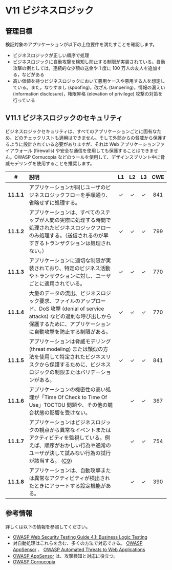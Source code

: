 # V11 ビジネスロジック

## 管理目標

検証対象のアプリケーションが以下の上位要件を満たすことを確認します。

* ビジネスロジックが正しい順序で処理
* ビジネスロジックに自動攻撃を検知し防止する制限が実装されている。自動攻撃の例としては，連続的な少額の送金や 1 度に 100 万人の友人を追加する，などがある
* 高い価値を持つビジネスロジックにおいて悪用ケースや悪用する人を想定している。また，なりすまし (spoofing)，改ざん (tampering)，情報の漏えい (information disclosure)，権限昇格 (elevation of privilege) 攻撃の対策を行っている

## V11.1 ビジネスロジックのセキュリティ

ビジネスロジックセキュリティは、すべてのアプリケーションごとに固有なため、どのチェックリストも適用はできません。そして外部からの脅威から保護するように設計されている必要がありますが、それは Web アプリケーションファイアウォール (firewalls) や安全な通信を使用しても保護することはできません。OWASP Cornucopia などのツールを使用して、デザインスプリント中に脅威モデリングを使用することを推奨します。

| # | 説明 | L1 | L2 | L3 | CWE |
| :---: | :--- | :---: | :---:| :---: | :---: |
| **11.1.1** | アプリケーションが同じユーザのビジネスロジックフローを手順通り、省略せずに処理する。 | ✓ | ✓ | ✓ | 841 |
| **11.1.2** | アプリケーションは、すべてのステップが人間の実際に処理する時間で処理されたビジネスロジックフローのみ処理する。（送信されるのが早すぎるトランザクションは処理されない。） | ✓ | ✓ | ✓ | 799 |
| **11.1.3** | アプリケーションに適切な制限が実装されており、特定のビジネス活動やトランザクションに対し、ユーザごとに適用されている。 | ✓ | ✓ | ✓ | 770 |
| **11.1.4** | 大量のデータの流出、ビジネスロジック要求、ファイルのアップロード、DoS 攻撃 (denial of service attacks) などの過剰な呼び出しから保護するために、アプリケーションに自動攻撃を防止する制限がある。 | ✓ | ✓ | ✓ | 770 |
| **11.1.5** | アプリケーションは脅威モデリング (threat modeling) または類似の方法を使用して特定されたビジネスリスクから保護するために、ビジネスロジックの制限またはバリデーションがある。 | ✓ | ✓ | ✓ | 841 |
| **11.1.6** | アプリケーションの機密性の高い処理が「Time Of Check to Time Of Use」TOCTOU 問題や、その他の競合状態の影響を受けない。 | | ✓ | ✓ | 367 |
| **11.1.7** | アプリケーションはビジネスロジックの観点から異常なイベントまたはアクティビティを監視している。例えば、順序がおかしい行為や通常のユーザが決して試みない行為の試行が該当する。 ([C9](https://owasp.org/www-project-proactive-controls/#div-numbering)) | | ✓ | ✓ | 754 |
| **11.1.8** | アプリケーションは、自動攻撃または異常なアクティビティが検出されたときにアラートする設定機能がある。 | | ✓ | ✓ | 390 |

## 参考情報

詳しくは以下の情報を参照してください。

* [OWASP Web Security Testing Guide 4.1: Business Logic Testing](https://owasp.org/www-project-web-security-testing-guide/v41/4-Web_Application_Security_Testing/10-Business_Logic_Testing/README.html)
* 対自動処理はこれらを含む、多くの方法で対応できる。 [OWASP AppSensor](https://github.com/jtmelton/appsensor) 、 [OWASP Automated Threats to Web Applications](https://owasp.org/www-project-automated-threats-to-web-applications/)
* [OWASP AppSensor](https://github.com/jtmelton/appsensor) は、攻撃検知と対応に役立つ。
* [OWASP Cornucopia](https://owasp.org/www-project-cornucopia/)
